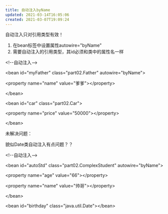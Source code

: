 ```yaml
---
title: 自动注入byName
updated: 2021-03-14T16:05:06
created: 2021-03-07T19:09:24
---
```


自动注入只对引用类型有效！
1.  在bean标签中设置属性autowire="byName"
2.  需要自动注入的引用类型，其id必须和类中的属性名一样

\<!--自动注入--\>

\<bean id="myFather" class="part02.Father" autowire="byName"\>

\<property name="name" value="爹爹"\>\</property\>

\</bean\>

\<bean id="car" class="part02.Car"\>

\<property name="price" value="50000"\>\</property\>

\</bean\>

未解决问题：

貌似Date类自动注入有点问题？？

\<!--自动注入--\>

\<bean id="autoStd" class="part02.ComplexStudent" autowire="byName"\>

\<property name="age" value="66"\>\</property\>

\<property name="name" value="帅哥"\>\</property\>

\</bean\>

\<bean id="birthday" class="java.util.Date"\>\</bean\>

